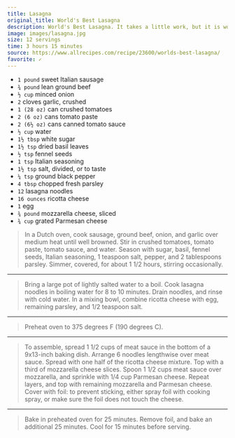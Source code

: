 ```yaml
---
title: Lasagna
original_title: World's Best Lasagna
description: World's Best Lasagna. It takes a little work, but it is worth it.
image: images/lasagna.jpg
size: 12 servings
time: 3 hours 15 minutes
source: https://www.allrecipes.com/recipe/23600/worlds-best-lasagna/
favorite: ✓
---
```


* `1 pound` sweet Italian sausage
* `¾ pound` lean ground beef
* `½ cup` minced onion
* `2` cloves garlic, crushed
* `1 (28 oz)` can crushed tomatoes
* `2 (6 oz)` cans tomato paste
* `2 (6½ oz)` cans canned tomato sauce
* `½ cup` water
* `1½ tbsp` white sugar
* `1½ tsp` dried basil leaves
* `½ tsp` fennel seeds
* `1 tsp` Italian seasoning
* `1½ tsp` salt, divided, or to taste
* `¼ tsp` ground black pepper
* `4 tbsp` chopped fresh parsley
* `12` lasagna noodles
* `16 ounces` ricotta cheese
* `1` egg
* `¾ pound` mozzarella cheese, sliced
* `¾ cup` grated Parmesan cheese

> In a Dutch oven, cook sausage, ground beef, onion, and garlic over medium heat until well browned. Stir in crushed tomatoes, tomato paste, tomato sauce, and water. Season with sugar, basil, fennel seeds, Italian seasoning, 1 teaspoon salt, pepper, and 2 tablespoons parsley. Simmer, covered, for about 1 1/2 hours, stirring occasionally.

---

> Bring a large pot of lightly salted water to a boil. Cook lasagna noodles in boiling water for 8 to 10 minutes. Drain noodles, and rinse with cold water. In a mixing bowl, combine ricotta cheese with egg, remaining parsley, and 1/2 teaspoon salt.

---

> Preheat oven to 375 degrees F (190 degrees C).

---

> To assemble, spread 1 1/2 cups of meat sauce in the bottom of a 9x13-inch baking dish. Arrange 6 noodles lengthwise over meat sauce. Spread with one half of the ricotta cheese mixture. Top with a third of mozzarella cheese slices. Spoon 1 1/2 cups meat sauce over mozzarella, and sprinkle with 1/4 cup Parmesan cheese. Repeat layers, and top with remaining mozzarella and Parmesan cheese. Cover with foil: to prevent sticking, either spray foil with cooking spray, or make sure the foil does not touch the cheese.

---

> Bake in preheated oven for 25 minutes. Remove foil, and bake an additional 25 minutes. Cool for 15 minutes before serving.